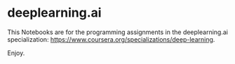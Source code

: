 # deeplearning.ai
This Notebooks are for the programming assignments in the deeplearning.ai specialization: https://www.coursera.org/specializations/deep-learning.

Enjoy.
